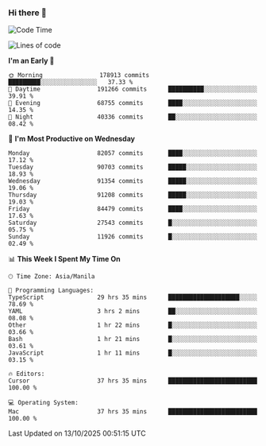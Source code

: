 ### Hi there 👋

<!--START_SECTION:waka-->
![Code Time](http://img.shields.io/badge/Code%20Time-6%2C382%20hrs%2026%20mins-blue)

![Lines of code](https://img.shields.io/badge/From%20Hello%20World%20I%27ve%20Written-154.8%20million%20lines%20of%20code-blue)

**I'm an Early 🐤** 

```text
🌞 Morning                178913 commits      █████████░░░░░░░░░░░░░░░░   37.33 % 
🌆 Daytime                191266 commits      ██████████░░░░░░░░░░░░░░░   39.91 % 
🌃 Evening                68755 commits       ████░░░░░░░░░░░░░░░░░░░░░   14.35 % 
🌙 Night                  40336 commits       ██░░░░░░░░░░░░░░░░░░░░░░░   08.42 % 
```
📅 **I'm Most Productive on Wednesday** 

```text
Monday                   82057 commits       ████░░░░░░░░░░░░░░░░░░░░░   17.12 % 
Tuesday                  90703 commits       █████░░░░░░░░░░░░░░░░░░░░   18.93 % 
Wednesday                91354 commits       █████░░░░░░░░░░░░░░░░░░░░   19.06 % 
Thursday                 91208 commits       █████░░░░░░░░░░░░░░░░░░░░   19.03 % 
Friday                   84479 commits       ████░░░░░░░░░░░░░░░░░░░░░   17.63 % 
Saturday                 27543 commits       █░░░░░░░░░░░░░░░░░░░░░░░░   05.75 % 
Sunday                   11926 commits       █░░░░░░░░░░░░░░░░░░░░░░░░   02.49 % 
```


📊 **This Week I Spent My Time On** 

```text
🕑︎ Time Zone: Asia/Manila

💬 Programming Languages: 
TypeScript               29 hrs 35 mins      ████████████████████░░░░░   78.69 % 
YAML                     3 hrs 2 mins        ██░░░░░░░░░░░░░░░░░░░░░░░   08.08 % 
Other                    1 hr 22 mins        █░░░░░░░░░░░░░░░░░░░░░░░░   03.66 % 
Bash                     1 hr 21 mins        █░░░░░░░░░░░░░░░░░░░░░░░░   03.61 % 
JavaScript               1 hr 11 mins        █░░░░░░░░░░░░░░░░░░░░░░░░   03.15 % 

🔥 Editors: 
Cursor                   37 hrs 35 mins      █████████████████████████   100.00 % 

💻 Operating System: 
Mac                      37 hrs 35 mins      █████████████████████████   100.00 % 
```


 Last Updated on 13/10/2025 00:51:15 UTC
<!--END_SECTION:waka-->


<!--
**rad182/rad182** is a ✨ _special_ ✨ repository because its `README.md` (this file) appears on your GitHub profile.

Here are some ideas to get you started:

- 🔭 I’m currently working on ...
- 🌱 I’m currently learning ...
- 👯 I’m looking to collaborate on ...
- 🤔 I’m looking for help with ...
- 💬 Ask me about ...
- 📫 How to reach me: ...
- 😄 Pronouns: ...
- ⚡ Fun fact: ...
-->
